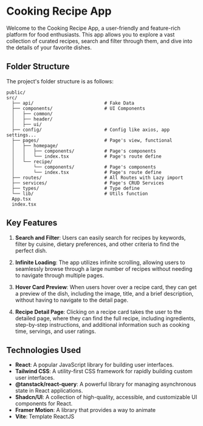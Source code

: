 # Cooking Recipe App

Welcome to the Cooking Recipe App, a user-friendly and feature-rich platform for food enthusiasts. This app allows you to explore a vast collection of curated recipes, search and filter through them, and dive into the details of your favorite dishes.

## Folder Structure

The project's folder structure is as follows:

```
public/
src/
  ├── api/                          # Fake Data
  ├── components/                   # UI Components
  │   ├── common/                   
  │   ├── header/
  │   ├── ui/
  ├── config/                       # Config like axios, app settings...
  ├── pages/                        # Page's view, functional
  │   ├── homepage/
  │   │   ├── components/           # Page's components
  │   │   └── index.tsx             # Page's route define
  │   └── recipe/
  │       └── components/           # Page's components
  │       └── index.tsx             # Page's route define
  ├── routes/                       # All Routes with Lazy import
  ├── services/                     # Page's CRUD Services
  ├── types/                        # Type define
  └── lib/                          # Utils function
  App.tsx
  index.tsx
```

## Key Features

1. **Search and Filter**: Users can easily search for recipes by keywords, filter by cuisine, dietary preferences, and other criteria to find the perfect dish.

2. **Infinite Loading**: The app utilizes infinite scrolling, allowing users to seamlessly browse through a large number of recipes without needing to navigate through multiple pages.

3. **Hover Card Preview**: When users hover over a recipe card, they can get a preview of the dish, including the image, title, and a brief description, without having to navigate to the detail page.

4. **Recipe Detail Page**: Clicking on a recipe card takes the user to the detailed page, where they can find the full recipe, including ingredients, step-by-step instructions, and additional information such as cooking time, servings, and user ratings.

## Technologies Used

- **React**: A popular JavaScript library for building user interfaces.
- **Tailwind CSS**: A utility-first CSS framework for rapidly building custom user interfaces.
- **@tanstack/react-query**: A powerful library for managing asynchronous state in React applications.
- **Shadcn/UI**: A collection of high-quality, accessible, and customizable UI components for React.
- **Framer Motion**: A library that provides a way to animate
- **Vite**: Template ReactJS